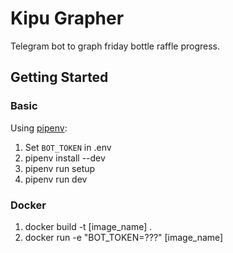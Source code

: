 # Kipu Grapher

Telegram bot to graph friday bottle raffle progress.

## Getting Started

### Basic

Using [pipenv](https://pipenv.pypa.io/en/latest/):

1. Set `BOT_TOKEN` in .env
2. pipenv install --dev
3. pipenv run setup
4. pipenv run dev

### Docker

1. docker build -t [image_name] .
2. docker run -e "BOT_TOKEN=???" [image_name]
